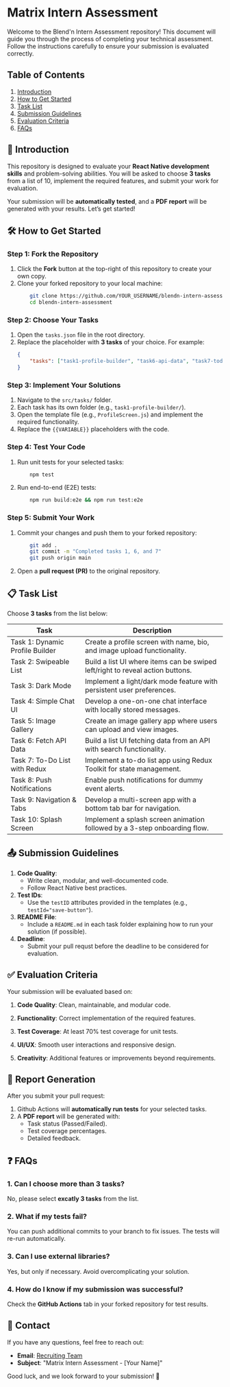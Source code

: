 # Matrix Intern Assessment
Welcome to the Blend'n Intern Assessment repository! This document will guide you through the process of completing your technical assessment. Follow the instructions carefully to ensure your submission is evaluated correctly.

## Table of Contents
1. [Introduction](#introduction)
2. [How to Get Started](#)
3. [Task List](#)
4. [Submission Guidelines](#)
5. [Evaluation Criteria](#)
6. [FAQs](#)

## 🚀 Introduction
This repository is designed to evaluate your **React Native development skills** and problem-solving abilities. You will be asked to choose **3 tasks** from a list of 10, implement the required features, and submit your work for evaluation.

Your submission will be **automatically tested**, and a **PDF report** will be generated with your results. Let’s get started!

## 🛠️ How to Get Started
### Step 1: Fork the Repository

1. Click the **Fork** button at the top-right of this repository to create your own copy.
2. Clone your forked repository to your local machine:
    ```bash
        git clone https://github.com/YOUR_USERNAME/blendn-intern-assessment.git
        cd blendn-intern-assessment
    ```
### Step 2: Choose Your Tasks

1. Open the ```tasks.json``` file in the root directory.
2. Replace the placeholder with **3 tasks** of your choice. For example:
    ```json
    {
        "tasks": ["task1-profile-builder", "task6-api-data", "task7-todo-redux"]
    }
    ```

### Step 3: Implement Your Solutions
1. Navigate to the ```src/tasks/``` folder.
2. Each task has its own folder (e.g., ```task1-profile-builder/```).
3. Open the template file (e.g., ```ProfileScreen.js```) and implement the required functionality.
4. Replace the ```{{VARIABLE}}``` placeholders with the code.

### Step 4: Test Your Code
1. Run unit tests for your selected tasks:
    ```bash
        npm test
    ```
2. Run end-to-end (E2E) tests:
    ```bash
        npm run build:e2e && npm run test:e2e
    ```

### Step 5: Submit Your Work
1. Commit your changes and push them to your forked repository:
    ```bash
        git add .
        git commit -m "Completed tasks 1, 6, and 7"
        git push origin main
    ```
2. Open a **pull request (PR)** to the original repository.

## 📋 Task List
Choose **3 tasks** from the list below:

|Task     |Description|
|---------|-----------|
|Task 1: Dynamic Profile Builder| Create a profile screen with name, bio, and image upload functionality.|
|Task 2: Swipeable List	| Build a list UI where items can be swiped left/right to reveal action buttons.|
|Task 3: Dark Mode	| Implement a light/dark mode feature with persistent user preferences.|
|Task 4: Simple Chat UI	| Develop a one-on-one chat interface with locally stored messages.|
|Task 5: Image Gallery	| Create an image gallery app where users can upload and view images.|
|Task 6: Fetch API Data	| Build a list UI fetching data from an API with search functionality.|
|Task 7: To-Do List with Redux	| Implement a to-do list app using Redux Toolkit for state management.|
|Task 8: Push Notifications	| Enable push notifications for dummy event alerts.|
|Task 9: Navigation & Tabs	| Develop a multi-screen app with a bottom tab bar for navigation.|
|Task 10: Splash Screen	| Implement a splash screen animation followed by a 3-step onboarding flow.|

## 📤 Submission Guidelines
1. **Code Quality**:
    - Write clean, modular, and well-documented code.
    - Follow React Native best practices.
2. **Test IDs**:
    - Use the ```testID``` attributes provided in the templates (e.g., ```testId="save-button"```).
3. **README File**:
    - Include a ```README.md``` in each task folder explaining how to run your solution (if possible).
4. **Deadline**:
    - Submit your pull requst before the deadline to be considered for evaluation.

## ✅ Evaluation Criteria
Your submission will be evaluated based on:

1. **Code Quality**: Clean, maintainable, and modular code.

2. **Functionality**: Correct implementation of the required features.

3. **Test Coverage**: At least 70% test coverage for unit tests.

4. **UI/UX**: Smooth user interactions and responsive design.

5. **Creativity**: Additional features or improvements beyond requirements.

## 📄 Report Generation
After you submit your pull request:

1. Github Actions will **automatically run tests** for your selected tasks.
2. A **PDF report** will be generated with:
    - Task status (Passed/Failed).
    - Test coverage percentages.
    - Detailed feedback.

## ❓ FAQs
### 1. Can I choose more than 3 tasks?
No, please select **excatly 3 tasks** from the list.

### 2. What if my tests fail?
You can push additional commits to your branch to fix issues. The tests will re-run automatically.

### 3. Can I use external libraries?
Yes, but only if necessary. Avoid overcomplicating your solution.

### 4. How do I know if my submission was successful?
Check the **GitHub Actions** tab in your forked repository for test results.

## 📧 Contact
If you have any questions, feel free to reach out:

- **Email**: [Recruiting Team](mailto:recruiting@blendn.app)
- **Subject**: "Matrix Intern Assessment - [Your Name]"



Good luck, and we look forward to your submission! 🚀

